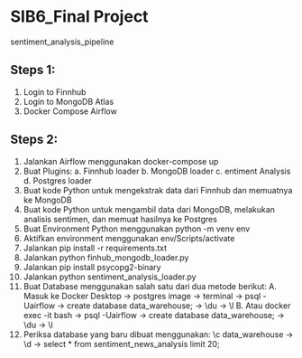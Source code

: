 # SIB6_Final Project
sentiment_analysis_pipeline

## Steps 1:
1.  Login to Finnhub
2.  Login to MongoDB Atlas
3.  Docker Compose Airflow

## Steps 2:
1.  Jalankan Airflow menggunakan docker-compose up
2.  Buat Plugins:
a.  Finnhub loader
b.  MongoDB loader
c.  entiment Analysis
d.  Postgres loader
3.  Buat kode Python untuk mengekstrak data dari Finnhub dan memuatnya ke MongoDB
4.  Buat kode Python untuk mengambil data dari MongoDB, melakukan analisis sentimen, dan memuat hasilnya ke Postgres
5.  Buat Environment Python menggunakan python -m venv env
6.  Aktifkan environment menggunakan env/Scripts/activate
7.  Jalankan pip install -r requirements.txt
8.  Jalankan python finhub_mongodb_loader.py
9.  Jalankan pip install psycopg2-binary
10.  Jalankan python sentiment_analysis_loader.py
11.  Buat Database menggunakan salah satu dari dua metode berikut:
A.  Masuk ke Docker Desktop -> postgres image -> terminal -> psql -Uairflow -> create database data_warehouse; -> \du -> \l
B.  Atau docker exec -it <postgres image id> bash -> psql -Uairflow -> create database data_warehouse; -> \du -> \l
12.  Periksa database yang baru dibuat menggunakan:
\c data_warehouse -> \d -> select * from sentiment_news_analysis limit 20;
 

